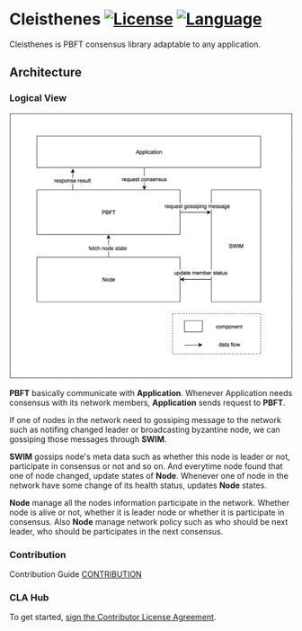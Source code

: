 # Cleisthenes [![License](https://img.shields.io/badge/License-Apache%202.0-green.svg)](https://opensource.org/licenses/Apache-2.0) [![Language](https://img.shields.io/badge/language-go-blue.svg)](https://golang.org)

Cleisthenes is PBFT consensus library adaptable to any application.

## Architecture

### Logical View

<p align="center">
    	<img src="./img/cleisthenes-architecture-logical-view.png" ></img>
</p>


**PBFT** basically communicate with **Application**. Whenever Application needs consensus with its network members, **Application** sends request to **PBFT**.

If one of nodes in the network need to gossiping message to the network such as notifing changed leader or broadcasting byzantine node, we can gossiping those messages through **SWIM**. 

**SWIM** gossips node's meta data such as whether this node is leader or not, participate in consensus or not and so on. And everytime node found that one of node changed, update states of **Node**. Whenever one of node in the network have some change of its health status, updates **Node**  states. 

**Node** manage all the nodes information participate in the network. Whether node is alive or not, whether it is leader node or whether it is participate in consensus. Also **Node** manage network policy such as who should be next leader, who should be participates in the next consensus.




### Contribution
Contribution Guide
[CONTRIBUTION](CONTRIBUTING.md)

### CLA Hub

To get started, <a href="https://www.clahub.com/agreements/DE-labtory/cleisthenes">sign the Contributor License Agreement</a>.